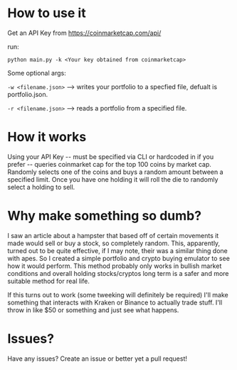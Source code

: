 # How to use it

Get an API Key from https://coinmarketcap.com/api/

run:

``python main.py -k <Your key obtained from coinmarketcap>``

Some optional args:

``-w <filename.json>`` -->  writes your portfolio to a specfied file, defualt is portfolio.json.

``-r <filename.json>`` -->  reads a portfolio from a specified file.

# How it works

Using your API Key -- must be specified via CLI or hardcoded in if you prefer -- queries coinmarket cap 
for the top 100 coins by market cap. Randomly selects one of the coins and buys a random amount between a specified limit.
Once you have one holding it will roll the die to randomly select a holding to sell. 

# Why make something so dumb?

I saw an article about a hampster that based off of certain movements it made would sell or buy a stock, so completely random. 
This, apparently, turned out to be quite effective, if I may note, their was a similar thing done with apes. So I created a simple portfolio
and crypto buying emulator to see how it would perform. This method probably only works in bullish market conditions
and overall holding stocks/cryptos long term is a safer and more suitable method for real life. 

If this turns out to work (some tweeking will definitely be required) I'll make something that interacts with Kraken or Binance
to actually trade stuff. I'll throw in like $50 or something and just see what happens. 

# Issues?

Have any issues? Create an issue or better yet a pull request!
